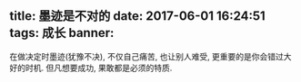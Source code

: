 title: 墨迹是不对的
date: 2017-06-01 16:24:51
tags: 成长
banner:
---
在做决定时墨迹(犹豫不决), 不仅自己痛苦, 也让别人难受, 更重要的是你会错过大好的时机. 但凡想要成功, 果敢都是必须的特质.
<!-- more -->
